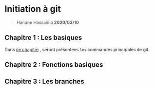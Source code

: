 # Initiation à git 
> Hanane Hassainia
>**2020/03/10**

## Chapitre 1 : Les basiques 
Dans [ce chapitre](chapters/chapter1.md) , seront présentées `les` commandes principales de git.

## Chapitre 2 : Fonctions basiques 

## Chapitre 3 : Les branches 



